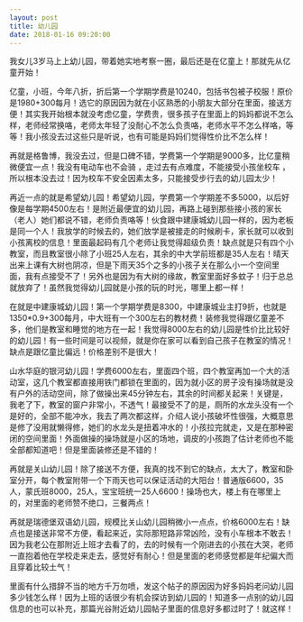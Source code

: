 ```yaml
---
layout: post
title: 幼儿园
date: 2018-01-16 09:20:00
---
```

我女儿3岁马上上幼儿园，带着她实地考察一圈，最后还是在亿童上！那就先从亿童开始！
<!-- more -->
亿童，小班，今年八折，折后第一个学期学费是10240，包括书包被子校服！原价是1980+300每月！选它的原因因为就在小区熟悉的小朋友大部分在里面，接送方便！其实我开始根本就没考虑亿童，学费贵，很多孩子在里面上的妈妈都说不怎么样，老师经常换咯，老师太年轻了没耐心不怎么负责咯，老师水平不怎么样咯，等等！我小孩没去过这些只是听说，也有可能是妈妈们觉得性价比不怎么样！

再就是格鲁博，我没去过，但是口碑不错，学费第一个学期是9000多，比亿童稍微便宜一点！我没有电动车也不会骑 ，走过去有点难度，不能接受小孩坐校车 ，所以根本没去过！因为校车不安全因素太多，只能接受步行去的幼儿园太少！

再近一点的就是希望幼儿园！希望幼儿园，学费第一个学期差不多5000，以后好像是每学期4500左右！是附近最便宜的幼儿园，再路上碰到那些接小孩的家长（老人）她们都说不错，老师负责咯等！伙食跟中建康城幼儿园一样的，因为老板是同一个人！我放学的时候去的，她们放学是被接走的时候刷卡，家长就可以收到小孩离校的信息！里面最起码有几个老师让我觉得超级负责！缺点就是只有四个小教室，而且教室很小除了小班25人左右，其余的中大学前班都是35人左右！晴天出来上课有大树也阴凉，但是下雨天35个之多的小孩子关在那么小一个空间里面，我有点接受不了！另外也是因为有大树的缘故，教室里面好多蚊子！归于总总就放弃了！虽然我觉得幼儿园就是小孩的玩的时光，哪里上都一样！

在就是中建康城幼儿园！第一个学期学费是8300，中建康城业主打9折，也就是1350*0.9+300每月，中大班有一个300左右的教材费！装修我觉得跟亿童差不多，他们是教室和睡觉的地方在一起！我觉得8000左右的幼儿园是性价比比较好的幼儿园！有一些时间是可以视频，就是你在家可以看到自己孩子在教室的情况！缺点是跟亿童比偏远！价格差别不是很大！

山水华庭的银河幼儿园！学费6000左右，里面四个班，四个教室再加一个大的活动室，这几个教室都直接用铁门都锁在里面的，因为就小区的房子没有操场就是没有户外的活动空间，除了做操出来45分钟左右，其余的时间都关起来！关键是，我老了下，教室的窗户非常小，不透气！最接受不了的是，厕所的水龙头没有一个是好的，全部不能冲水，我去了两次都这样，介绍人说小孩破坏性很强，大概意思是修了没用就懒得修，她们的水龙头是扭着冲水的！小孩拉完就走，又是在那种密闭的空间里面！外面做操的操场就是小区的场地，调皮的小孩跑了估计老师也不能全部都知道吧！但是里面装修还是不错的！

再就是关山幼儿园！除了接送不方便，我真的找不到它的缺点，太大了，教室和卧室分开，每个教室附带一个下雨天也可以保证活动的大阳台！普通版6600，35人，蒙氏班8000，25人，宝宝班统一25人6600！操场也大，楼上有在哪里上的，对里面的老师赞不绝口，三餐两点！

再就是瑞德堡双语幼儿园，规模比关山幼儿园稍微小一点点，价格6000左右！缺点也是接送非常不方便，看起来近，实际那短路非常凶险，没有小车根本不敢去！因为我老公在那附近上班才去看了的，去的时候有一个刚进去的小孩在大哭，老师一直抱着他在学校走来走去，感觉好有耐心！但是里面的老师感觉都是年纪偏大而且穿着比较土气！

里面有什么措辞不当的地方千万勿喷，发这个帖子的原因因为好多妈妈老问幼儿园多少钱怎么样！因为上班的话很少有机会探访到幼儿园的！知道多一点别的幼儿园信息的也可以补充，那篇光谷附近幼儿园帖子里面的信息好多都过时了！就这样！
